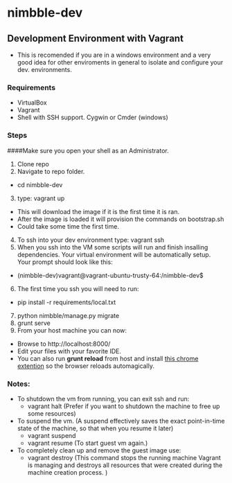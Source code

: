 # nimbble-dev

Development Environment with Vagrant 
-----------------------------------

* This is recomended if you are in a windows environment and a very good idea for other enviroments in general to isolate and configure your dev. environments.

### Requirements

* VirtualBox
* Vagrant
* Shell with SSH support. Cygwin or Cmder (windows)

### Steps

####Make sure you open your shell as an Administrator.

1. Clone repo
2. Navigate to repo folder.
  * cd nimbble-dev
3. type: vagrant up 
  * This will download the image if it is the first time it is ran.
  * After the image is loaded it will provision the commands on bootstrap.sh
  * Could take some time the first time.
4. To ssh into your dev environment type: vagrant ssh
5. When you ssh into the VM some scripts will run and finish insalling dependencies. Your virtual environment will be automatically setup. Your prompt should look like this:
  * (nimbble-dev)vagrant@vagrant-ubuntu-trusty-64:/nimbble-dev$
6. The first time you ssh you will need to run:
  * pip install -r requirements/local.txt
7. python nimbble/manage.py migrate
8. grunt serve
9. From your host machine you can now:
  * Browse to http://localhost:8000/
  * Edit your files with your favorite IDE.
  * You can also run **grunt reload** from host and install [this chrome extention](https://chrome.google.com/webstore/detail/livereload/jnihajbhpnppcggbcgedagnkighmdlei) so the browser reloads automagically.

### Notes:

* To shutdown the vm from running, you can exit ssh and run:
  * vagrant halt (Prefer if you want to shutdown the machine to free up some resources)
* To suspend the vm. (A suspend effectively saves the exact point-in-time state of the machine, so that when you resume it later)
  * vagrant suspend
  * vagrant resume (To start guest vm again.)
* To completely clean up and remove the guest image use:
  * vagrant destroy (This command stops the running machine Vagrant is managing and destroys all resources that were created during the machine creation process. )






